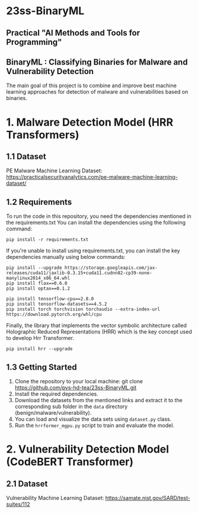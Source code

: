 # 23ss-BinaryML
## Practical "AI Methods and Tools for Programming"

## BinaryML : Classifying Binaries for Malware and Vulnerability Detection

The main goal of this project is to combine and improve best machine learning approaches for detection of malware and vulnerabilities based on binaries.

# 1. Malware Detection Model (HRR Transformers)

## 1.1 Dataset

PE Malware Machine Learning Dataset: https://practicalsecurityanalytics.com/pe-malware-machine-learning-dataset/

## 1.2 Requirements

To run the code in this repository, you need the dependencies mentioned in the requirements.txt
You can install the dependencies using the following command:

```
pip install -r requirements.txt
```

If you're unable to install using requirements.txt, you can install the key dependencies manually using below commands:

```
pip install --upgrade https://storage.googleapis.com/jax-releases/cuda11/jaxlib-0.3.15+cuda11.cudnn82-cp39-none-manylinux2014_x86_64.whl
pip install flax==0.6.0
pip install optax==0.1.2
```
```
pip install tensorflow-cpu==2.8.0
pip install tensorflow-datasets==4.5.2
pip install torch torchvision torchaudio --extra-index-url https://download.pytorch.org/whl/cpu
```
Finally, the library that implements the vector symbolic architecture called Holographic Reduced Representations (HRR) which is the key concept used to develop Hrr Transformer.
```
pip install hrr --upgrade
```

## 1.3 Getting Started
1. Clone the repository to your local machine: git clone https://github.com/pvs-hd-tea/23ss-BinaryML.git
2. Install the required dependencies.
3. Download the datasets from the mentioned links and extract it to the corresponding sub folder in the ```data``` directory (benign/malware/vulnerability).
4. You can load and visualize the data sets using ```dataset.py``` class.
5. Run the ```hrrformer_mgpu.py``` script to train and evaluate the model.


# 2. Vulnerability Detection Model (CodeBERT Transformer)

## 2.1 Dataset

Vulnerability Machine Learning Dataset: https://samate.nist.gov/SARD/test-suites/112

